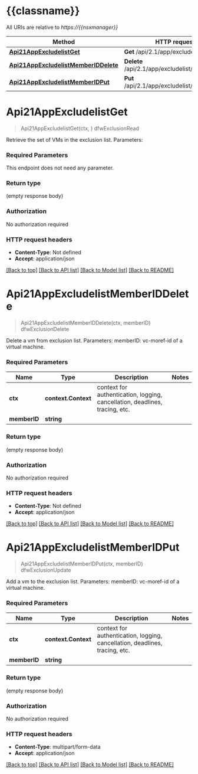# {{classname}}

All URIs are relative to *https://{{nsxmanager}}*

Method | HTTP request | Description
------------- | ------------- | -------------
[**Api21AppExcludelistGet**](ExcludelistApi.md#Api21AppExcludelistGet) | **Get** /api/2.1/app/excludelist | dfwExclusionRead
[**Api21AppExcludelistMemberIDDelete**](ExcludelistApi.md#Api21AppExcludelistMemberIDDelete) | **Delete** /api/2.1/app/excludelist/{memberID} | dfwExclusionDelete
[**Api21AppExcludelistMemberIDPut**](ExcludelistApi.md#Api21AppExcludelistMemberIDPut) | **Put** /api/2.1/app/excludelist/{memberID} | dfwExclusionUpdate

# **Api21AppExcludelistGet**
> Api21AppExcludelistGet(ctx, )
dfwExclusionRead

Retrieve the set of VMs in the exclusion list.  Parameters:  

### Required Parameters
This endpoint does not need any parameter.

### Return type

 (empty response body)

### Authorization

No authorization required

### HTTP request headers

 - **Content-Type**: Not defined
 - **Accept**: application/json

[[Back to top]](#) [[Back to API list]](../README.md#documentation-for-api-endpoints) [[Back to Model list]](../README.md#documentation-for-models) [[Back to README]](../README.md)

# **Api21AppExcludelistMemberIDDelete**
> Api21AppExcludelistMemberIDDelete(ctx, memberID)
dfwExclusionDelete

Delete a vm from exclusion list.  Parameters:  memberID: vc-moref-id of a virtual machine.  

### Required Parameters

Name | Type | Description  | Notes
------------- | ------------- | ------------- | -------------
 **ctx** | **context.Context** | context for authentication, logging, cancellation, deadlines, tracing, etc.
  **memberID** | **string**|  | 

### Return type

 (empty response body)

### Authorization

No authorization required

### HTTP request headers

 - **Content-Type**: Not defined
 - **Accept**: application/json

[[Back to top]](#) [[Back to API list]](../README.md#documentation-for-api-endpoints) [[Back to Model list]](../README.md#documentation-for-models) [[Back to README]](../README.md)

# **Api21AppExcludelistMemberIDPut**
> Api21AppExcludelistMemberIDPut(ctx, memberID)
dfwExclusionUpdate

Add a vm to the exclusion list.  Parameters:  memberID: vc-moref-id of a virtual machine.  

### Required Parameters

Name | Type | Description  | Notes
------------- | ------------- | ------------- | -------------
 **ctx** | **context.Context** | context for authentication, logging, cancellation, deadlines, tracing, etc.
  **memberID** | **string**|  | 

### Return type

 (empty response body)

### Authorization

No authorization required

### HTTP request headers

 - **Content-Type**: multipart/form-data
 - **Accept**: application/json

[[Back to top]](#) [[Back to API list]](../README.md#documentation-for-api-endpoints) [[Back to Model list]](../README.md#documentation-for-models) [[Back to README]](../README.md)

